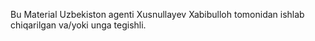 Bu Material Uzbekiston agenti Xusnullayev Xabibulloh tomonidan ishlab chiqarilgan va/yoki unga tegishli.

